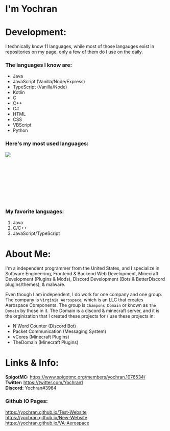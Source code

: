 # I'm Yochran

# Development:
<p>I technically know 11 languages, while most of those langauges exist in repositories on my page, only a few of them do I use on the daily.</p>

### The languages I know are:
  - Java
  - JavaScript (Vanilla/Node/Express)
  - TypeScript (Vanilla/Node)
  - Kotlin
  - C
  - C++
  - C#
  - HTML
  - CSS
  - VBScript
  - Python

### Here's my most used languages:

<a href="https://github.com/Yochran">
  <img align="left" src="https://github-readme-stats.vercel.app/api/top-langs/?username=Yochran&theme=dark&layout=compact&exclude_repo=vCores,MonsoonSMP,InvadedSoup,yoSSTool&langs_count=6"/>
</a>

</br>
</br>
</br>
</br>
</br>
</br>
</br>
</br>
</br>

### My favorite languages:
  1. Java
  2. C/C++
  3. JavaScript/TypeScript

# About Me:
<p>
  I'm a independent programmer from the United States, and I specialize in Software Engineering, Frontend & Backend Web Development, Minecraft Development (Plugins & Mods), Discord Development (Bots & BetterDiscord plugins/themes), & malware.
</p>

 Even though I am independent, I do work for one company and one group. The company is `Virginia Aerospace`, which is an LLC that creates Aerospace Components.
 The group is `Champons Domain` or known as `The Domain` by those in it. The Domain is a discord & minecraft server, and it is the orginization that I created these projects for / use these projects in:
  - N Word Counter (Discord Bot)
  - Packet Communication (Messaging System)
  - vCores (Minecraft Plugins)
  - TheDomain (Minecraft Plugins)

# Links & Info:
**SpigotMC:** https://www.spigotmc.org/members/yochran.1076534/
</br>
**Twitter:** https://twitter.com/Yochran1
</br>
**Discord:** Yochran#3964
</br>
### Github IO Pages:
https://yochran.github.io/Test-Website
</br>
https://yochran.github.io/New-Website
</br>
https://yochran.github.io/VA-Aerospace

</br>
